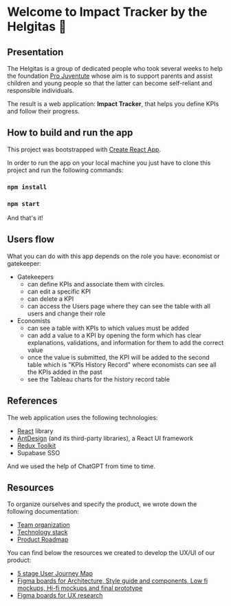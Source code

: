 # Welcome to Impact Tracker by the Helgitas 👵

## Presentation

The Helgitas is a group of dedicated people who took several weeks to help the foundation [Pro Juventute](https://www.projuventute.ch/fr/home) whose aim is to support parents and assist children and young people so that the latter can become self-reliant and responsible individuals.

The result is a web application: **Impact Tracker**, that helps you define KPIs and follow their progress.

## How to build and run the app
This project was bootstrapped with [Create React App](https://github.com/facebook/create-react-app).

In order to run the app on your local machine you just have to clone this project and run the following commands:
### `npm install`
### `npm start`
And that's it!

## Users flow

What you can do with this app depends on the role you have: economist or gatekeeper:
* Gatekeepers
  * can define KPIs and associate them with circles.
  * can edit a specific KPI
  * can delete a KPI
  * can access the Users page where they can see the table with all users and change their role
* Economists
  *  can see a table with KPIs to which values must be added
  * can add a value to a KPI by opening the form which has clear explanations, validations, and information for them to add the correct value
  * once the value is submitted, the KPI will be added to the second table which is "KPIs History Record" where economists can see all the KPIs added in the past
  * see the Tableau charts for the history record table

## References

The web application uses the following technologies:

* [React](https://react.dev/) library
* [AntDesign](https://ant.design/) (and its third-party libraries), a React UI framework
* [Redux Toolkit](https://redux-toolkit.js.org/)
* Supabase SSO

And we used the help of ChatGPT from time to time.

## Resources

To organize ourselves and specify the product, we wrote down the following documentation:

* [Team organization](docs/TeamOrganization.md)
* [Technology stack](docs/TechnologyStack.md)
* [Product Roadmap](https://docs.google.com/document/d/1Kneic8nIrAf0iEqS3qDk-IaXo4HxSF5nx_hkkrXTCP0/edit)

You can find below the resources we created to develop the UX/UI of our product:

* [5 stage User Journey Map](https://lucid.app/lucidspark/2881c5e7-777c-4e7a-a33d-6c4f4a4facda/edit?invitationId=inv_25e229fe-8b29-49c3-b73d-d46609105965&page=0_0#)
* [Figma boards for Architecture, Style guide and components, Low fi mockups, Hi-fi mockups and final prototype](https://www.figma.com/file/UI3usP6QwhhkrZAedhdfOw/KPI-4-team-library?type=design&node-id=1454-15112&mode=design&t=HQWAKIYnwvoUnAaw-0)
* [Figma boards for UX research](https://www.figma.com/file/mqlFKuRTtYD6ElbtPa4JC4/UX-research?type=whiteboard&node-id=0-1&t=ZNPxyA0g3ILZCaUS-0)


